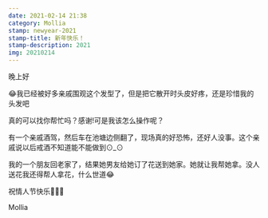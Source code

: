 ```yaml
---
date: 2021-02-14 21:38
category: Mollia
stamp: newyear-2021
stamp-title: 新年快乐！
stamp-description: 2021
img: 20210214
---
```


<p>
晚上好

😂我已经被好多亲戚围观这个发型了，但是把它散开时头皮好疼，还是珍惜我的头发吧

真的可以找你帮忙吗？感谢!可是我该怎么操作呢？

有一个亲戚酒驾，然后车在池塘边侧翻了，现场真的好恐怖，还好人没事。这个亲戚说以后戒酒不知道能不能做到⊙_⊙

我的一个朋友回老家了，结果她男友给她订了花送到她家。她就让我帮她拿。没人送花我还得帮人拿花，什么世道😂

祝情人节快乐🌹🌹🌹

Mollia
</p>